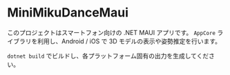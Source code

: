 # MiniMikuDanceMaui

このプロジェクトはスマートフォン向けの .NET MAUI アプリです。
`AppCore` ライブラリを利用し、Android / iOS で 3D モデルの表示や姿勢推定を行います。

`dotnet build` でビルドし、各プラットフォーム固有の出力を生成してください。
